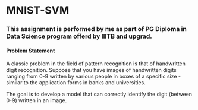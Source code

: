 # MNIST-SVM

### This assignment is performed by me as part of PG Diploma in Data Science program offerd by IIITB and upgrad.

#### Problem Statement

A classic problem in the field of pattern recognition is that of handwritten digit recognition. Suppose that you have images of handwritten digits ranging from 0-9 written by various people in boxes of a specific size - similar to the application forms in banks and universities.

 

The goal is to develop a model that can correctly identify the digit (between 0-9) written in an image. 
